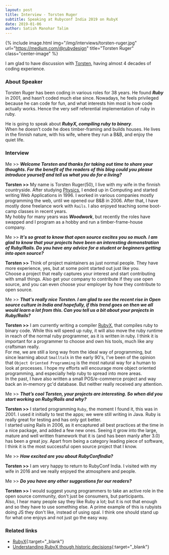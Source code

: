 ```yaml
---
layout: post
title: Interview - Torsten Ruger
subtitle: Speaking at Rubyconf India 2019 on RubyX
date: 2019-01-06
author: Satish Manohar Talim
---
```


{% include image.html
           img="/img/interviews/torsten-ruger.jpg"
           url="https://medium.com/@rubydesign"
           title="Torsten Ruger"
           class="center-image"
           %}

I am glad to have discussion with [Torsten](https://medium.com/@rubydesign), having almost 4 decades of coding experience.

### About Speaker

Torsten Ruger has been coding in various roles for 38 years. He found <b><i>Ruby</i></b> in 2001, and hasn’t coded much else since. Nowadays, he feels privileged because he can code for fun, and what interests him most is how code actually works. Hence the very self referential implementation of ruby in ruby.

He is going to speak about <b><i>RubyX, compiling ruby to binary</i></b>.<br>
When he doesn’t code he does timber-framing and builds houses. He lives in the finnish nature, with his wife, where they run a B&B, and enjoy the quiet life.

### Interview

Me >> <b><i>Welcome Torsten and thanks for taking out time to share your thoughts.
For the benefit of the readers of this blog could you please introduce yourself and tell us what you do for a living?</i></b>

<b>Torsten >></b> My name is Torsten Ruger(50), I live with my wife in the finnish countryside. After studying <u>Physics</u>, I ended up in Computing and started writing Web Applications in 1996. I worked in various companies mostly programming the web, until we opened our B&B in 2006. After that, I have mostly done freelance work with `Rails`. I also enjoyed teaching some boot-camp classes in recent years.<br>
My hobby for many years was <b><i>Woodwork</i></b>, but recently the roles have swapped and I program as a hobby and run a timber-frame-house company.

Me >> <b><i>It's so great to know that open source excites you so much. I am glad to know that your projects have been an interesting demonstration of Ruby/Rails. Do you have any advice for a student or beginners getting into open source?</i></b>

<b>Torsten >></b> Think of project maintainers as just normal people. They have more experience, yes, but at some point started out just like you.<br>
Choose a project that really captures your interest and start contributing with small things. Also get your company to contribute if they use open source, and you can even choose your employer by how they contribute to open source.

Me >> <b><i>That's really nice Torsten. I am glad to see the recent rise in Open source culture in India and hopefully, if this trend goes on then we all would learn a lot from this. Can you tell us a bit about your projects in Ruby/Rails?</i></b>

<b>Torsten >></b> I am currently writing a compiler [RubyX](https://github.com/ruby-x/rubyx), that compiles ruby to binary code. While this will speed up ruby, it will also move the ruby runtime in reach of the normal ruby programmer, as it is written in ruby. I think it is important for a programmer to choose and own his tools, much like any craftsman really.<br>
For me, we are still a long way from the ideal way of programming, but since learning about `Smalltalk` in the early 90's, I've been of the opinion that `Object Oriented Programming` is the most natural way for a human to look at processes. I hope my efforts will encourage more object oriented programming, and especially help ruby to spread into more areas.<br>
In the past, I have also written a small POS/e-commerce project and way back an in-memory gc'd database. But neither really received any attention.

Me >> <b><i>That’s cool Torsten, your projects are interesting. So when did you start working on Ruby/Rails and why?
</i></b>

<b>Torsten >></b> I started programming `Ruby`, the moment I found it, this was in 2001. I used it initially to test the apps; we were still writing in Java. Ruby is really great for testing and has only got better.<br>
I started using Rails in 2006, as it encaptured all best practices at the time in a nice package, and added a few new ones. Seeing it grow into the large, mature and well written framework that it is (and has been manly after 3.0) has been a great joy. Apart from being a category leading piece of software, I think it is the most successful open source project that I know.

Me >> <b><i>How excited are you about RubyConfIndia?</i></b>

<b>Torsten >></b> I am very happy to return to RubyConf India. I visited with my wife in 2016 and we really enjoyed the atmosphere and people.

Me >> <b><i>Do you have any other suggestions for our readers?</i></b>

<b>Torsten >></b> I would suggest young programmers to take an active role in the open source community, don't just be consumers, but participants.<br>
Also, I hear many people say they like Ruby a lot; but it is not that enough and so they have to use something else. A prime example of this is rubyists doing JS they don't like, instead of using opal. I think one should stand up for what one enjoys and not just go the easy way.


### Related links

- [RubyX](https://github.com/ruby-x/rubyx){:target="_blank"}
- [Understanding RubyX though historic decisions](https://medium.com/ruby-x/understanding-rubyx-though-historic-decisions-18a5982a8dce){:target="_blank"}
